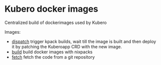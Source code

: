 # Kubero docker images
Centralized build of dockerimages used by Kubero

Images: 
- [dispatch](images/dispatch/README.md) trigger kpack builds, wait till the image is built and then deploy it by patching the Kuberoapp CRD with the new image.
- [build](images/build/README.md) build docker images with nixpacks
- [fetch](images/fetch/README.md) fetch the code from a git repository
